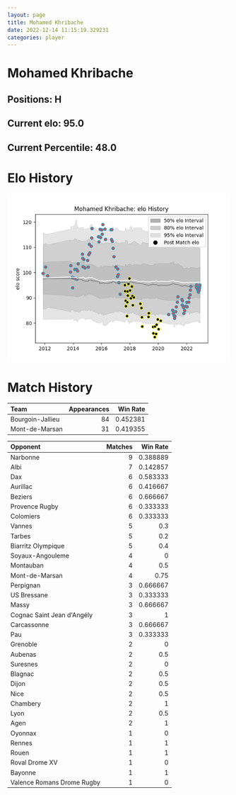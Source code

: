 ```yaml
---  
layout: page  
title: Mohamed Khribache  
date: 2022-12-14 11:15:19.329231  
categories: player  
---
```

# Mohamed Khribache

## Positions: H

## Current elo: 95.0

## Current Percentile: 48.0

# Elo History


![elo history](history_MohamedKhribache.png)
# Match History


| Team             |   Appearances |   Win Rate |
|:-----------------|--------------:|-----------:|
| Bourgoin-Jallieu |            84 |   0.452381 |
| Mont-de-Marsan   |            31 |   0.419355 |

| Opponent                   |   Matches |   Win Rate |
|:---------------------------|----------:|-----------:|
| Narbonne                   |         9 |   0.388889 |
| Albi                       |         7 |   0.142857 |
| Dax                        |         6 |   0.583333 |
| Aurillac                   |         6 |   0.416667 |
| Beziers                    |         6 |   0.666667 |
| Provence Rugby             |         6 |   0.333333 |
| Colomiers                  |         6 |   0.333333 |
| Vannes                     |         5 |   0.3      |
| Tarbes                     |         5 |   0.2      |
| Biarritz Olympique         |         5 |   0.4      |
| Soyaux-Angouleme           |         4 |   0        |
| Montauban                  |         4 |   0.5      |
| Mont-de-Marsan             |         4 |   0.75     |
| Perpignan                  |         3 |   0.666667 |
| US Bressane                |         3 |   0.333333 |
| Massy                      |         3 |   0.666667 |
| Cognac Saint Jean d'Angély |         3 |   1        |
| Carcassonne                |         3 |   0.666667 |
| Pau                        |         3 |   0.333333 |
| Grenoble                   |         2 |   0        |
| Aubenas                    |         2 |   0.5      |
| Suresnes                   |         2 |   0        |
| Blagnac                    |         2 |   0.5      |
| Dijon                      |         2 |   0.5      |
| Nice                       |         2 |   0.5      |
| Chambery                   |         2 |   1        |
| Lyon                       |         2 |   0.5      |
| Agen                       |         2 |   1        |
| Oyonnax                    |         1 |   0        |
| Rennes                     |         1 |   1        |
| Rouen                      |         1 |   1        |
| Roval Drome XV             |         1 |   0        |
| Bayonne                    |         1 |   1        |
| Valence Romans Drome Rugby |         1 |   0        |